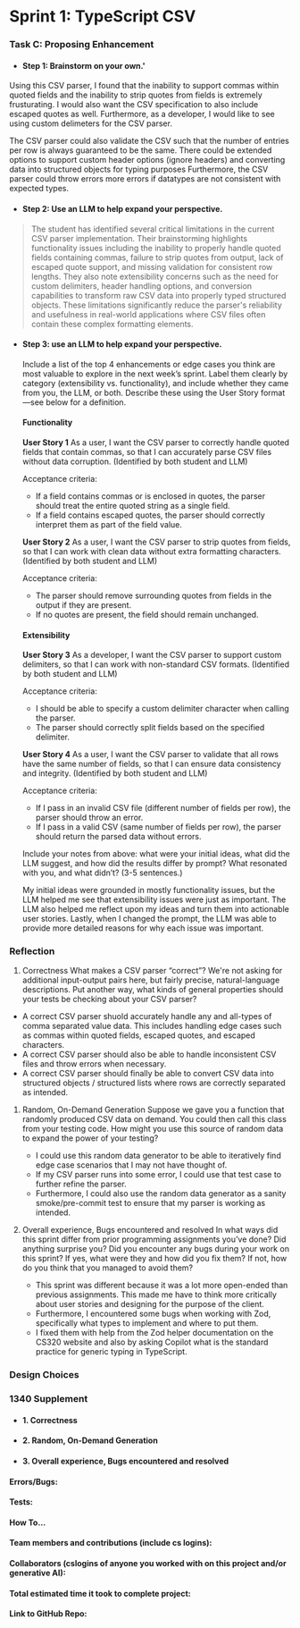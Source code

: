 # Sprint 1: TypeScript CSV

### Task C: Proposing Enhancement

- #### Step 1: Brainstorm on your own.'

Using this CSV parser, I found that the inability to support commas within quoted fields and the inability to strip quotes from fields is extremely frusturating. I would also want the CSV specification to also include escaped quotes as well. Furthermore, as a developer, I would like to see using custom delimeters for the CSV parser.

The CSV parser could also validate the CSV such that the number of entries per row is always guaranteed to be the same. There could be extended options to support custom header options (ignore headers) and converting data into structured objects for typing purposes Furthermore, the CSV parser could throw errors more errors if datatypes are not consistent with expected types.

- #### Step 2: Use an LLM to help expand your perspective.

> The student has identified several critical limitations in the current CSV parser implementation. Their brainstorming highlights functionality issues including the inability to properly handle quoted fields containing commas, failure to strip quotes from output, lack of escaped quote support, and missing validation for consistent row lengths. They also note extensibility concerns such as the need for custom delimiters, header handling options, and conversion capabilities to transform raw CSV data into properly typed structured objects. These limitations significantly reduce the parser's reliability and usefulness in real-world applications where CSV files often contain these complex formatting elements.

- #### Step 3: use an LLM to help expand your perspective.

  Include a list of the top 4 enhancements or edge cases you think are most valuable to explore in the next week’s sprint. Label them clearly by category (extensibility vs. functionality), and include whether they came from you, the LLM, or both. Describe these using the User Story format—see below for a definition.

  #### Functionality

  **User Story 1**
  As a user, I want the CSV parser to correctly handle quoted fields that contain commas, so that I can accurately parse CSV files without data corruption. (Identified by both student and LLM)

  Acceptance criteria:

  - If a field contains commas or is enclosed in quotes, the parser should treat the entire quoted string as a single field.
  - If a field contains escaped quotes, the parser should correctly interpret them as part of the field value.

  **User Story 2**
  As a user, I want the CSV parser to strip quotes from fields, so that I can work with clean data without extra formatting characters. (Identified by both student and LLM)

  Acceptance criteria:

  - The parser should remove surrounding quotes from fields in the output if they are present.
  - If no quotes are present, the field should remain unchanged.

  #### Extensibility

  **User Story 3**
  As a developer, I want the CSV parser to support custom delimiters, so that I can work with non-standard CSV formats. (Identified by both student and LLM)

  Acceptance criteria:

  - I should be able to specify a custom delimiter character when calling the parser.
  - The parser should correctly split fields based on the specified delimiter.

  **User Story 4**
  As a user, I want the CSV parser to validate that all rows have the same number of fields, so that I can ensure data consistency and integrity. (Identified by both student and LLM)

  Acceptance criteria:

  - If I pass in an invalid CSV file (different number of fields per row), the parser should throw an error.
  - If I pass in a valid CSV (same number of fields per row), the parser should return the parsed data without errors.

  Include your notes from above: what were your initial ideas, what did the LLM suggest, and how did the results differ by prompt? What resonated with you, and what didn’t? (3-5 sentences.)

  My initial ideas were grounded in mostly functionality issues, but the LLM helped me see that extensibility issues were just as important. The LLM also helped me reflect upon my ideas and turn them into actionable user stories. Lastly, when I changed the prompt, the LLM was able to provide more detailed reasons for why each issue was important.

### Reflection

1. Correctness
   What makes a CSV parser “correct”? We're not asking for additional input-output pairs here, but fairly precise, natural-language descriptions. Put another way, what kinds of general properties should your tests be checking about your CSV parser?

- A correct CSV parser shuold accurately handle any and all-types of comma separated value data. This includes handling edge cases such as commas within quoted fields, escaped quotes, and escaped characters.
- A correct CSV parser should also be able to handle inconsistent CSV files and throw errors when necessary.
- A correct CSV parser should finally be able to convert CSV data into structured objects / structured lists where rows are correctly separated as intended.

1. Random, On-Demand Generation
   Suppose we gave you a function that randomly produced CSV data on demand. You could then call this class from your testing code. How might you use this source of random data to expand the power of your testing?

   - I could use this random data generator to be able to iteratively find edge case scenarios that I may not have thought of.
   - If my CSV parser runs into some error, I could use that test case to further refine the parser.
   - Furthermore, I could also use the random data generator as a sanity smoke/pre-commit test to ensure that my parser is working as intended.

2. Overall experience, Bugs encountered and resolved
   In what ways did this sprint differ from prior programming assignments you’ve done? Did anything surprise you? Did you encounter any bugs during your work on this sprint? If yes, what were they and how did you fix them? If not, how do you think that you managed to avoid them?

   - This sprint was different because it was a lot more open-ended than previous assignments. This made me have to think more critically about user stories and designing for the purpose of the client.
   - Furthermore, I encountered some bugs when working with Zod, specifically what types to implement and where to put them.
   - I fixed them with help from the Zod helper documentation on the CS320 website and also by asking Copilot what is the standard practice for generic typing in TypeScript.

### Design Choices

### 1340 Supplement

- #### 1. Correctness

- #### 2. Random, On-Demand Generation

- #### 3. Overall experience, Bugs encountered and resolved

#### Errors/Bugs:

#### Tests:

#### How To…

#### Team members and contributions (include cs logins):

#### Collaborators (cslogins of anyone you worked with on this project and/or generative AI):

#### Total estimated time it took to complete project:

#### Link to GitHub Repo:
